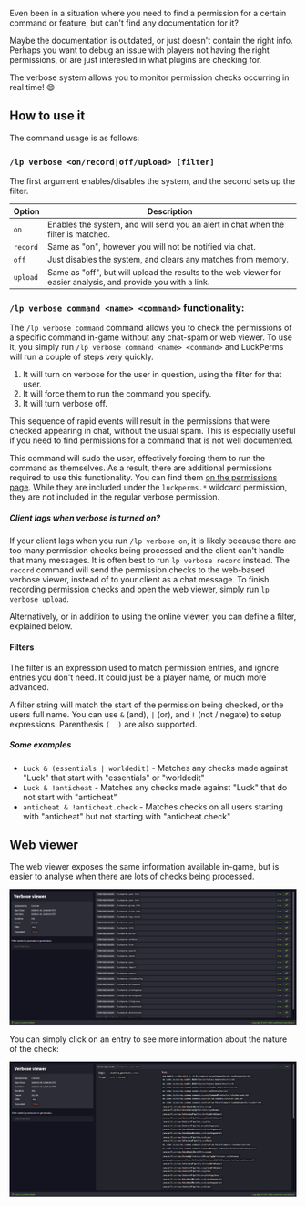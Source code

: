 Even been in a situation where you need to find a permission for a certain command or feature, but can't find any documentation for it?

Maybe the documentation is outdated, or just doesn't contain the right info. Perhaps you want to debug an issue with players not having the right permissions, or are just interested in what plugins are checking for.

The verbose system allows you to monitor permission checks occurring in real time! 😄 

## How to use it
The command usage is as follows:

### `/lp verbose <on/record|off/upload> [filter]`
The first argument enables/disables the system, and the second sets up the filter.

| Option   | Description |
|----------|-------------|
| `on`     | Enables the system, and will send you an alert in chat when the filter is matched. |
| `record` | Same as "on", however you will not be notified via chat. |
| `off`    | Just disables the system, and clears any matches from memory. |
| `upload`  | Same as "off", but will upload the results to the web viewer for easier analysis, and provide you with a link. |

### `/lp verbose command <name> <command>` functionality:

The `/lp verbose command` command allows you to check the permissions of a specific command in-game without any chat-spam or web viewer. To use it, you simply run `/lp verbose command <name> <command>` and LuckPerms will run a couple of steps very quickly.

1. It will turn on verbose for the user in question, using the filter for that user.
2. It will force them to run the command you specify.
3. It will turn verbose off.

This sequence of rapid events will result in the permissions that were checked appearing in chat, without the usual spam. This is especially useful if you need to find permissions for a command that is not well documented.

This command will sudo the user, effectively forcing them to run the command as themselves. As a result, there are additional permissions required to use this functionality. You can find them [on the permissions page](https://github.com/lucko/LuckPerms/wiki/Permissions). While they are included under the `luckperms.*` wildcard permission, they are not included in the regular verbose permission.

##### Client lags when verbose is turned on?
If your client lags when you run `/lp verbose on`, it is likely because there are too many permission checks being processed and the client can't handle that many messages. It is often best to run `lp verbose record` instead. The `record` command will send the permission checks to the web-based verbose viewer, instead of to your client as a chat message. To finish recording permission checks and open the web viewer, simply run `lp verbose upload`.

Alternatively, or in addition to using the online viewer, you can define a filter, explained below.

#### Filters
The filter is an expression used to match permission entries, and ignore entries you don't need. It could just be a player name, or much more advanced.

A filter string will match the start of the permission being checked, or the users full name. You can use `&` (and), `|` (or), and `!` (not / negate) to setup expressions. Parenthesis `(  )` are also supported.

##### Some examples
* `Luck & (essentials | worldedit)` - Matches any checks made against "Luck" that start with "essentials" or "worldedit"
* `Luck & !anticheat` - Matches any checks made against "Luck" that do not start with "anticheat"
* `anticheat & !anticheat.check` - Matches checks on all users starting with "anticheat" but not starting with "anticheat.check"

## Web viewer
The web viewer exposes the same information available in-game, but is easier to analyse when there are lots of checks being processed.

![](../img/verbose-1.png)

You can simply click on an entry to see more information about the nature of the check:

![](../img/verbose-2.png)







